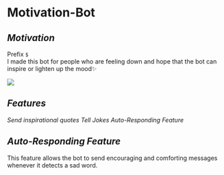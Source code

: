 # Motivation-Bot

_<h2>Motivation</h2>_
Prefix `$`<br>
I made this bot for people who are feeling down and hope that the bot can inspire or lighten up the mood✨<br>

<img src="https://encrypted-tbn0.gstatic.com/images?q=tbn:ANd9GcSVmFD5Q8Mvp_IByn-HG74WGfD3VA3BVPkDBQ&usqp=CAU"></img>

_<h2>Features</h2>_
_Send inspirational quotes_
_Tell Jokes_
_Auto-Responding Feature_

_<h2>Auto-Responding Feature</h2>_
This feature allows the bot to send encouraging and comforting messages whenever it detects a sad word.
